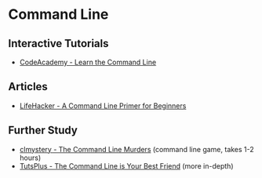 Command Line
=============

Interactive Tutorials
----------------------

- [CodeAcademy - Learn the Command Line](https://www.codecademy.com/courses/learn-the-command-line)

Articles
---------

- [LifeHacker - A Command Line Primer for Beginners](http://lifehacker.com/5633909/who-needs-a-mouse-learn-to-use-the-command-line-for-almost-anything)

Further Study
--------------

- [clmystery - The Command Line Murders](https://github.com/veltman/clmystery) (command line game, takes 1-2 hours)
- [TutsPlus - The Command Line is Your Best Friend](https://code.tutsplus.com/tutorials/the-command-line-is-your-best-friend--net-30362) (more in-depth)
